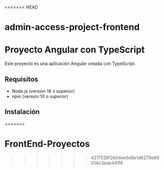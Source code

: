 <<<<<<< HEAD
# admin-access-project-frontend

# Proyecto Angular con TypeScript

Este proyecto es una aplicación Angular creada con TypeScript.

## Requisitos

- Node.js (versión 18 o superior)
- npm (versión 10 o superior)

## Instalación

=======
# FrontEnd-Proyectos
>>>>>>> 4217539f2b04ee5d8e1d6279e69014e3bde441f6
